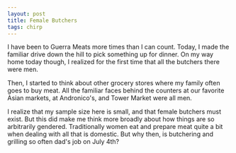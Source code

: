 ```yaml
---
layout: post
title: Female Butchers
tags: chirp
---
```

I have been to Guerra Meats more times than I can count. Today, I made the familiar drive down the hill to pick something up for dinner. On my way home today though, I realized for the first time that all the butchers there were men. 

Then, I started to think about other grocery stores where my family often goes to buy meat. All the familiar faces behind the counters at our favorite Asian markets, at Andronico's, and Tower Market were all men.

I realize that my sample size here is small, and that female butchers must exist. But this did make me think more broadly about how things are so arbitrarily gendered.  Traditionally women eat and prepare meat quite a bit when dealing with all that is domestic. But why then, is butchering and grilling so often dad's job on July 4th?

